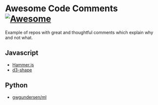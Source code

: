 # Awesome Code Comments [![Awesome](https://awesome.re/badge-flat.svg)](https://awesome.re)

Example of repos with great and thoughtful comments which explain why and not what. 

## Javascript
- [Hammer.js](https://github.com/hammerjs/hammer.js/blob/master/hammer.js)
- [d3-shape](https://github.com/d3/d3-shape/blob/main/src/arc.js)

## Python
- [gwgundersen/ml](https://github.com/gwgundersen/ml/blob/master/k_means.py)
